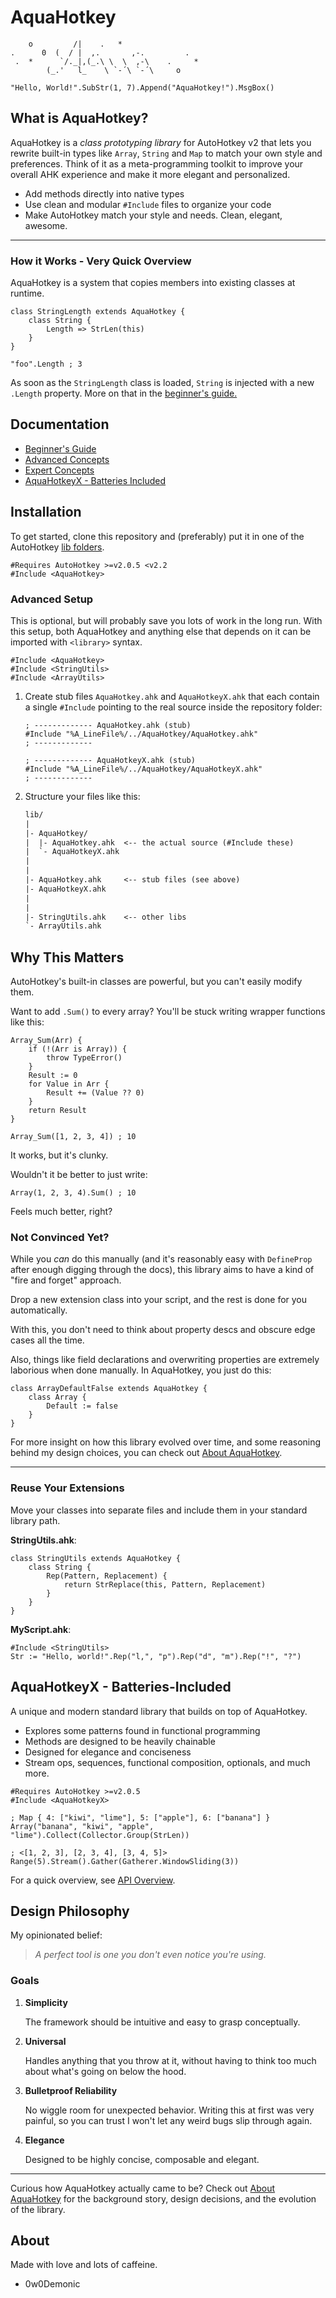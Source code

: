 # AquaHotkey

```
    o         /|    .   *
.      0  (  / |  ,.       ,-.         .
 .  *      `/._|,(_.\ \  \  ,-\    .     *
        (_.'   l_    \ `-´\ `-´\     o
```

```ahk
"Hello, World!".SubStr(1, 7).Append("AquaHotkey!").MsgBox()
```

## What is AquaHotkey?

AquaHotkey is a *class prototyping library* for AutoHotkey v2 that lets you
rewrite built-in types like `Array`, `String` and `Map` to match your own
style and preferences. Think of it as a meta-programming toolkit to improve
your overall AHK experience and make it more elegant and personalized.

- Add methods directly into native types
- Use clean and modular `#Include` files to organize your code
- Make AutoHotkey match your style and needs. Clean, elegant, awesome.

---

### How it Works - Very Quick Overview

AquaHotkey is a system that copies members into existing classes at runtime.

```ahk
class StringLength extends AquaHotkey {
    class String {
        Length => StrLen(this)
    }
}

"foo".Length ; 3
```

As soon as the `StringLength` class is loaded, `String` is injected with a new
`.Length` property. More on that in the [beginner's guide.](./docs/basics.md)

## Documentation

- [Beginner's Guide](./docs/basics.md)
- [Advanced Concepts](./docs/advanced.md)
- [Expert Concepts](./docs/expert.md)
- [AquaHotkeyX - Batteries Included](#aquahotkeyx---batteries-included)

## Installation

To get started, clone this repository and (preferably) put it in one of the
AutoHotkey [lib folders](https://www.autohotkey.com/docs/v2/Scripts.htm#lib).

```ahk
#Requires AutoHotkey >=v2.0.5 <v2.2
#Include <AquaHotkey>
```

### Advanced Setup

This is optional, but will probably save you lots of work in the long run.
With this setup, both AquaHotkey and anything else that depends on it can
be imported with `<library>` syntax.

```ahk
#Include <AquaHotkey>
#Include <StringUtils>
#Include <ArrayUtils>
```

1. Create stub files `AquaHotkey.ahk` and `AquaHotkeyX.ahk` that each contain a
   single `#Include` pointing to the real source inside the repository folder:

    ```ahk
    ; ------------- AquaHotkey.ahk (stub)
    #Include "%A_LineFile%/../AquaHotkey/AquaHotkey.ahk"
    ; -------------
  
    ; ------------- AquaHotkeyX.ahk (stub)
    #Include "%A_LineFile%/../AquaHotkey/AquaHotkeyX.ahk"
    ; -------------
    ```

2. Structure your files like this:

    ```txt
    lib/
    |
    |- AquaHotkey/
    |  |- AquaHotkey.ahk  <-- the actual source (#Include these)
    |  `- AquaHotkeyX.ahk
    |
    |
    |- AquaHotkey.ahk     <-- stub files (see above)
    |- AquaHotkeyX.ahk
    |
    |
    |- StringUtils.ahk    <-- other libs
    `- ArrayUtils.ahk
    ```

## Why This Matters

AutoHotkey's built-in classes are powerful, but you can't easily modify them.

Want to add `.Sum()` to every array? You'll be stuck writing wrapper functions
like this:

```ahk
Array_Sum(Arr) {
    if (!(Arr is Array)) {
        throw TypeError()
    }
    Result := 0
    for Value in Arr {
        Result += (Value ?? 0)
    }
    return Result
}

Array_Sum([1, 2, 3, 4]) ; 10
```

It works, but it's clunky.

Wouldn't it be better to just write:

```ahk
Array(1, 2, 3, 4).Sum() ; 10
```

Feels much better, right?

### Not Convinced Yet?

While you *can* do this manually (and it's reasonably easy with `DefineProp`
after enough digging through the docs), this library aims to have a kind
of "fire and forget" approach.

Drop a new extension class into your script, and the rest is done for you
automatically.

With this, you don't need to think about property descs and obscure edge cases
all the time.

Also, things like field declarations and overwriting properties are extremely
laborious when done manually. In AquaHotkey, you just do this:

```ahk
class ArrayDefaultFalse extends AquaHotkey {
    class Array {
        Default := false
    }
}
```

For more insight on how this library evolved over time, and some reasoning
behind my design choices, you can check out [About AquaHotkey](./docs/about.md).

---

### Reuse Your Extensions

Move your classes into separate files and include them in your standard
library path.

**StringUtils.ahk**:

```ahk
class StringUtils extends AquaHotkey {
    class String {
        Rep(Pattern, Replacement) {
            return StrReplace(this, Pattern, Replacement)
        }
    }
}
```

**MyScript.ahk**:

```ahk
#Include <StringUtils>
Str := "Hello, world!".Rep("l,", "p").Rep("d", "m").Rep("!", "?")
```

## AquaHotkeyX - Batteries-Included

A unique and modern standard library that builds on top of AquaHotkey.

- Explores some patterns found in functional programming
- Methods are designed to be heavily chainable
- Designed for elegance and conciseness
- Stream ops, sequences, functional composition, optionals, and much more.

```ahk
#Requires AutoHotkey >=v2.0.5
#Include <AquaHotkeyX>

; Map { 4: ["kiwi", "lime"], 5: ["apple"], 6: ["banana"] }
Array("banana", "kiwi", "apple", "lime").Collect(Collector.Group(StrLen))

; <[1, 2, 3], [2, 3, 4], [3, 4, 5]>
Range(5).Stream().Gather(Gatherer.WindowSliding(3))
```

For a quick overview, see [API Overview](./docs/api-overview.md).

## Design Philosophy

My opinionated belief:
> *A perfect tool is one you don't even notice you're using.*

### Goals

1. **Simplicity**

   The framework should be intuitive and easy to grasp conceptually.

2. **Universal**

   Handles anything that you throw at it, without having to think too
   much about what's going on below the hood.

3. **Bulletproof Reliability**

   No wiggle room for unexpected behavior. Writing this at first was very
   painful, so you can trust I won't let any weird bugs slip through again.

4. **Elegance**

   Designed to be highly concise, composable and elegant.

---

Curious how AquaHotkey actually came to be? Check out
[About AquaHotkey](./about.md) for the background story, design decisions,
and the evolution of the library.

## About

Made with love and lots of caffeine.

- 0w0Demonic
